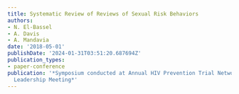 ```yaml
---
title: Systematic Review of Reviews of Sexual Risk Behaviors
authors:
- N. El-Bassel
- A. Davis
- A. Mandavia
date: '2018-05-01'
publishDate: '2024-01-31T03:51:20.687694Z'
publication_types:
- paper-conference
publication: '*Symposium conducted at Annual HIV Prevention Trial Network Committee
  Leadership Meeting*'
---
```

